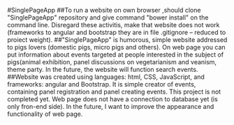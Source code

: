 #SinglePageApp
      ##To run a website on own browser ,should  clone "SinglePageApp" repository  and give command  "bower install" on the command line. 
Disregard these activitis,  make  that website does not work (frameworks to angular and  bootstrap they are in file .gitignore – reduced to proiect weight).
    ##"SinglePageApp" is  humorous, simple website  addressed  to pigs lovers (domestic pigs, micro pigs and others).
On  web page you can put information  about events  targeted at people interested  in the subject of pigs(animal exhibition, panel discussions  on vegetarianism and veanism, theme party. In the future,  the website  will function search events.
    ##Website was created using languages: html, CSS, JavaScript, and frameworks: angular  and Bootstrap. It is simple creator of events, containing  panel registration  and  panel  creating events. 
This project is not completed yet. Web page does not have a connection  to database yet (is only fron-end side). In the future, I want to improve the  appearance and functionality of web page. 
